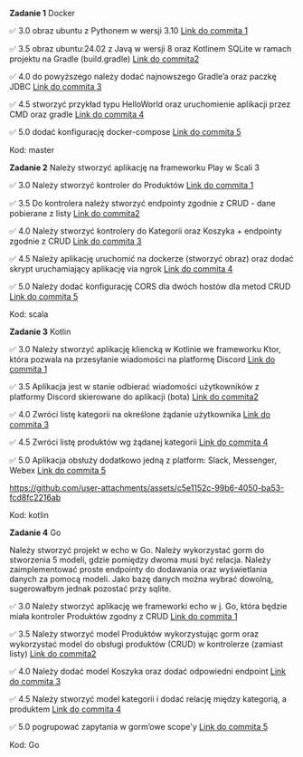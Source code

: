**Zadanie 1** Docker

:white_check_mark: 3.0 obraz ubuntu z Pythonem w wersji 3.10 [Link do commita 1](https://hub.docker.com/r/pbednarski/kotlin-docker-example)

:white_check_mark: 3.5 obraz ubuntu:24.02 z Javą w wersji 8 oraz Kotlinem SQLite w ramach projektu na Gradle (build.gradle) [Link do commita2 ](https://hub.docker.com/r/pbednarski/kotlin-docker-example)

:white_check_mark: 4.0 do powyższego należy dodać najnowszego Gradle’a oraz paczkę JDBC [Link do commita 3](https://hub.docker.com/r/pbednarski/kotlin-docker-example)

:white_check_mark: 4.5 stworzyć przykład typu HelloWorld oraz uruchomienie aplikacji
przez CMD oraz gradle [Link do commita 4](https://hub.docker.com/r/pbednarski/kotlin-docker-example)

:white_check_mark: 5.0 dodać konfigurację docker-compose [Link do commita 5](https://hub.docker.com/r/pbednarski/kotlin-docker-example)

Kod: master

**Zadanie 2** Należy stworzyć aplikację na frameworku Play w Scali 3

:white_check_mark: 3.0 Należy stworzyć kontroler do Produktów [Link do commita 1](https://github.com/p3choco/Tech_Learning_repo/commit/af504428353d2dc30262d3736ee0a17bb86e82e5)

:white_check_mark: 3.5 Do kontrolera należy stworzyć endpointy zgodnie z CRUD - dane
pobierane z listy [Link do commita2 ](https://github.com/p3choco/Tech_Learning_repo/commit/40f6087ac8e66d45328f7d212b08f795718f00f2)

:white_check_mark: 4.0 Należy stworzyć kontrolery do Kategorii oraz Koszyka + endpointy
zgodnie z CRUD [Link do commita 3](https://github.com/p3choco/Tech_Learning_repo/commit/af504428353d2dc30262d3736ee0a17bb86e82e5)

:white_check_mark: 4.5 Należy aplikację uruchomić na dockerze (stworzyć obraz) oraz dodać
skrypt uruchamiający aplikację via ngrok [Link do commita 4](https://github.com/p3choco/Tech_Learning_repo/commit/d391d8af5375e487de35dd2631e72939e15a0a2d)

:white_check_mark: 5.0 Należy dodać konfigurację CORS dla dwóch hostów dla metod CRUD
 [Link do commita 5](https://github.com/p3choco/Tech_Learning_repo/commit/d391d8af5375e487de35dd2631e72939e15a0a2d)


Kod: scala

**Zadanie 3** Kotlin

:white_check_mark: 3.0 Należy stworzyć aplikację kliencką w Kotlinie we frameworku Ktor,
która pozwala na przesyłanie wiadomości na platformę Discord [Link do commita 1](https://github.com/p3choco/Tech_Learning_repo/commit/79e81c48abce6b8c924b8621fcd5a55c368a7a14)

:white_check_mark: 3.5 Aplikacja jest w stanie odbierać wiadomości użytkowników z
platformy Discord skierowane do aplikacji (bota) [Link do commita2 ](https://github.com/p3choco/Tech_Learning_repo/commit/7515ad9a0fd64a3db60eea2ae7a23864abfa1c06
)

:white_check_mark: 4.0 Zwróci listę kategorii na określone żądanie użytkownika [Link do commita 3](https://github.com/p3choco/Tech_Learning_repo/commit/f93c438fe50e1b1ded3dc49ce4f96339b3a64b5e
)

:white_check_mark: 4.5 Zwróci listę produktów wg żądanej kategorii [Link do commita 4](https://github.com/p3choco/Tech_Learning_repo/commit/f0d40983164238caa5dbd847b0a611d09123e9c1
)

:white_check_mark: 5.0 Aplikacja obsłuży dodatkowo jedną z platform: Slack, Messenger,
Webex
 [Link do commita 5](https://github.com/p3choco/Tech_Learning_repo/commit/763dcb5168ae8f9d3c2a6af8883977ab822e441e)




https://github.com/user-attachments/assets/c5e1152c-99b6-4050-ba53-fcd8fc2216ab


Kod: kotlin


**Zadanie 4** Go

Należy stworzyć projekt w echo w Go. Należy wykorzystać gorm do
stworzenia 5 modeli, gdzie pomiędzy dwoma musi być relacja. Należy
zaimplementować proste endpointy do dodawania oraz wyświetlania danych
za pomocą modeli. Jako bazę danych można wybrać dowolną, sugerowałbym
jednak pozostać przy sqlite.

:white_check_mark: 3.0 Należy stworzyć aplikację we frameworki echo w j. Go, która będzie
miała kontroler Produktów zgodny z CRUD [Link do commita 1](https://github.com/p3choco/Tech_Learning_repo/commit/ecaf27663690db6cba6b881ec902a93b4bcee7e8
)

:white_check_mark: 3.5 Należy stworzyć model Produktów wykorzystując gorm oraz
wykorzystać model do obsługi produktów (CRUD) w kontrolerze (zamiast
listy) [Link do commita2 ](https://github.com/p3choco/Tech_Learning_repo/commit/6f2c2f0cb8f8781eded33b744acd9524f3a9ff91
)

:white_check_mark: 4.0 Należy dodać model Koszyka oraz dodać odpowiedni endpoint [Link do commita 3](https://github.com/p3choco/Tech_Learning_repo/commit/34d847137ee7f94a6d72375a74a168805c4ebffd
)

:white_check_mark: 4.5 Należy stworzyć model kategorii i dodać relację między kategorią,
a produktem [Link do commita 4](https://github.com/p3choco/Tech_Learning_repo/commit/1cd2ace9d146b48967cb4e55251ff261741ca90c
)

:white_check_mark: 5.0 pogrupować zapytania w gorm’owe scope'y
 [Link do commita 5](https://github.com/p3choco/Tech_Learning_repo/commit/3b55f731884e8be36adba7f6fce2650a20781527)


Kod: Go
